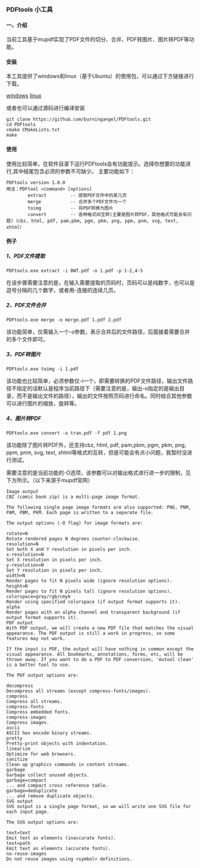 ### PDFtools 小工具
#### 一、介绍
当前工具基于mupdf实现了PDF文件的切分、合并、PDF转图片、图片转PDF等功能。
#### 安装
本工具提供了windows和linux（基于Ubuntu）的使用包，可以通过下方链接进行下载。

[windows](https://github.com/burningangel/PDFtools/releases/download/v1.0.0/PDFtools_win32_v1.0.0.zip)
[linux](https://github.com/burningangel/PDFtools/releases/download/v1.0.0/PDFtools_linux_v1.0.0.zip)

或者也可以通过源码进行编译安装
```
git clone https://github.com/burningangel/PDFtools.git
cd PDFtools
cmake CMakeLists.txt
make
```
#### 使用
使用比较简单，在软件目录下运行PDFtools会有功能提示。选择你想要的功能进行,其中结尾包含必须的参数不可缺少。
主要功能如下：
```
PDFtools version 1.0.0
用法：PDFtool <command> [options]
        extract         -- 提取PDF文件中的某几页
        merge           -- 合并多个PDF文件为一个
        toimg           -- 将PDF转换为图片
        convert         -- 各种格式间互转(主要是图片转PDF，其他格式可能会有问题)（cbz, html, pdf, pam,pbm, pgm, pkm, png, ppm, pnm, svg, text, xhtml）
```
#### 例子
##### 1、PDF文件提取
```
PDFtools.exe extract -i BWT.pdf -o 1.pdf -p 1-2,4-5
```
在该步骤需要注意的是，在输入需要提取的页码时，页码可以是纯数字，也可以是逗号分隔的几个数字，或者用-连接的连续几页。

##### 2、PDF文件合并
```
PDFtools.exe merge -o merge.pdf 1.pdf 2.pdf
```
该功能简单，仅需输入一个-o参数，表示合并后的文件路径，后面接着需要合并的多个文件即可。

##### 3、PDF转图片
```
PDFtools.exe toimg -i 1.pdf
```
该功能也比较简单，必须参数仅-i一个，即需要转换的PDF文件路径，输出文件路径不指定的话默认是程序当前路径下（需要注意的是，输出-o指定的是输出目录，而不是输出文件的路径），输出的文件按照页码进行命名。同时结合其他参数可以进行图片的缩放，旋转等。

##### 4、图片转PDF
```
PDFtools.exe convert -o tran.pdf -f pdf 1.png
```
该功能除了图片转PDF外，还支持cbz, html, pdf, pam,pbm, pgm, pkm, png, ppm, pnm, svg, text, xhtml等格式的互转，但是可能会有点小问题，我暂时没进行测试。

需要注意的是当前功能的-O选项，该参数可以对输出格式进行进一步的限制，见下方所示。（以下来源于mupdf官网）

```
Image output
CBZ (comic book zip) is a multi-page image format.

The following single page image formats are also supported: PNG, PNM, PAM, PBM, PKM. Each page is written to a separate file.

The output options (-O flag) for image formats are:

rotate=N
Rotate rendered pages N degrees counter-clockwise.
resolution=N
Set both X and Y resolution in pixels per inch.
x-resolution=N
Set X resolution in pixels per inch.
y-resolution=N
Set Y resolution in pixels per inch.
width=N
Render pages to fit N pixels wide (ignore resolution options).
height=N
Render pages to fit N pixels tall (ignore resolution options).
colorspace=gray/rgb/cmyk
Render using specified colorspace (if output format supports it).
alpha
Render pages with an alpha channel and transparent background (if output format supports it).
PDF output
With PDF output, we will create a new PDF file that matches the visual appearance. The PDF output is still a work in progress, so some features may not work.

If the input is PDF, the output will have nothing in common except the visual appearance. All bookmarks, annotations, forms, etc, will be thrown away. If you want to do a PDF to PDF conversion, 'mutool clean' is a better tool to use.

The PDF output options are:

decompress
Decompress all streams (except compress-fonts/images).
compress
Compress all streams.
compress-fonts
Compress embedded fonts.
compress-images
Compress images.
ascii
ASCII hex encode binary streams.
pretty
Pretty-print objects with indentation.
linearize
Optimize for web browsers.
sanitize
Clean up graphics commands in content streams.
garbage
Garbage collect unused objects.
garbage=compact
... and compact cross reference table.
garbage=deduplicate
... and remove duplicate objects.
SVG output
SVG output is a single page format, so we will write one SVG file for each input page.

The SVG output options are:

text=text
Emit text as elements (inaccurate fonts).
text=path
Emit text as elements (accurate fonts).
no-reuse-images
Do not reuse images using <symbol> definitions.
```
